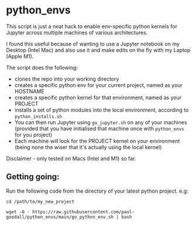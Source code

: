 # python_envs

This script is just a neat hack to enable env-specific python kernels for Jupyter across multiple machines of various architectures.

I found this useful because of wanting to use a Jupyter notebook on my Desktop (Intel Mac) and also use it and make edits on the fly with my Laptop (Apple M1).

The script does the following:

* clones the repo into your working directory
* creates a specific python env for your current project, named as your HOSTNAME
* creates a specific python kernel for that environment, named as your PROJECT
* installs a set of python modules into the local environment, according to `python_installs.sh`
* You can then run Jupyter using `go_jupyter.sh` on any of your machines (provided that you have initialised that machine once with `python_envs` for you project)
* Each machine will look for the PROJECT kernel on your environment (being none the wiser that it's actually using the local kernel)

Disclaimer - only tested on Macs (Intel and M1) so far.

## Getting going:

Run the following code from the directory of your latest python project.
e.g:

`cd /path/to/my_new_project`

`wget -O - https://raw.githubusercontent.com/paul-goodall/python_envs/main/go_python_env.sh | bash`
